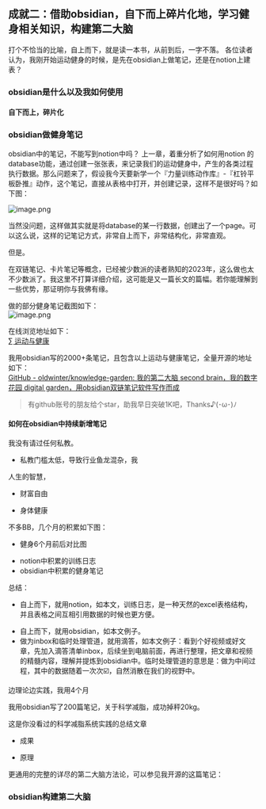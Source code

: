 ## 成就二：借助obsidian，自下而上碎片化地，学习健身相关知识，构建第二大脑

打个不恰当的比喻，自上而下，就是读一本书，从前到后，一字不落。
各位读者认为，我刚开始运动健身的时候，是先在obsidian上做笔记，还是在notion上建表？

### obsidian是什么以及我如何使用

#### 自下而上，碎片化

### obsidian做健身笔记


obsidian中的笔记，不能写到notion中吗？
上一章，着重分析了如何用notion 的database功能，通过创建一张张表，来记录我们的运动健身中，产生的各类过程执行数据。那么问题来了，假设我今天要新学一个『力量训练动作库』-『杠铃平板卧推』动作，这个笔记，直接从表格中打开，并创建记录，这样不是很好吗？如下图：

![image.png](https://img.oldwinter.top/202302101751679.png)


当然没问题，这样做其实就是将database的某一行数据，创建出了一个page。可以这么说，这样的记笔记方式，非常自上而下，非常结构化，非常直观。

但是。

在双链笔记、卡片笔记等概念，已经被少数派的读者熟知的2023年，这么做也太不少数派了。我这里不打算详细介绍，这可能是又一篇长文的篇幅。若你能理解到一些优势，那证明你与我佛有缘。

做的部分健身笔记截图如下：  
![image.png](https://img.oldwinter.top/202302092353542.png)

在线浏览地址如下：  
[∑ 运动与健康](https://garden.oldwinter.top/-%E8%BF%90%E5%8A%A8%E4%B8%8E%E5%81%A5%E5%BA%B7)

我用obsidian写的2000+条笔记，且包含以上运动与健康笔记，全量开源的地址如下：  
[GitHub - oldwinter/knowledge-garden: 我的第二大脑 second brain，我的数字花园 digital garden，用obsidian双链笔记软件写作而成](https://github.com/oldwinter/knowledge-garden)

> 有github账号的朋友给个star，助我早日突破1K吧，Thanks♪(･ω･)ﾉ

#### 如何在obsidian中持续新增笔记

我没有请过任何私教。

- 私教门槛太低，导致行业鱼龙混杂，我

人生的智慧，

- 财富自由

* 身体健康

不多BB，几个月的积累如下图：

- 健身6个月前后对比图

* notion中积累的训练日志
* obsidian中积累的健身笔记

总结：

- 自上而下，就用notion，如本文，训练日志，是一种天然的excel表格结构，并且表格之间互相引用数据的时候也更方便。

* 自上而下，就用obsidian，如本文例子。
* 做为inbox和临时处理管道，就用滴答，如本文例子：看到个好视频或好文章，先加入滴答清单inbox，后续坐到电脑前面，再进行整理，把文章和视频的精髓内容，理解并提炼到obsidian中。临时处理管道的意思是：做为中间过程，其中的数据随着一次次☑️，自然消散在我们的视野中。

边理论边实践，我用4个月

我用obsidian写了200篇笔记，关于科学减脂，成功掉秤20kg。

这是你没看过的科学减脂系统实践的总结文章

- 成果

* 原理

更通用的完整的详尽的第二大脑方法论，可以参见我开源的这篇笔记：



### obsidian构建第二大脑